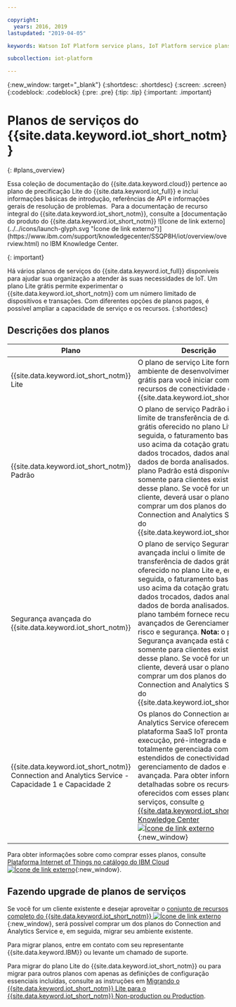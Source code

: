 ```yaml
---

copyright:
  years: 2016, 2019
lastupdated: "2019-04-05"

keywords: Watson IoT Platform service plans, IoT Platform service plans, free Lite plan

subcollection: iot-platform

---
```


{:new_window: target="\_blank"}
{:shortdesc: .shortdesc}
{:screen: .screen}
{:codeblock: .codeblock}
{:pre: .pre}
{:tip: .tip}
{:important: .important}

# Planos de serviços do {{site.data.keyword.iot_short_notm}}
{: #plans_overview}

<p>Essa coleção de documentação do {{site.data.keyword.cloud}} pertence ao plano de precificação Lite do {{site.data.keyword.iot_full}} e inclui informações básicas de introdução, referências de API e informações gerais de resolução de problemas. 
Para a documentação de recurso integral do {{site.data.keyword.iot_short_notm}}, consulte a [documentação do produto do {{site.data.keyword.iot_short_notm}} ![Ícone de link externo](../../icons/launch-glyph.svg "Ícone de link externo")](https://www.ibm.com/support/knowledgecenter/SSQP8H/iot/overview/overview.html) no IBM Knowledge Center.
</p>
{: important}

Há vários planos de serviços do {{site.data.keyword.iot_full}} disponíveis para ajudar sua organização a atender às suas necessidades de IoT. Um plano Lite grátis permite experimentar o {{site.data.keyword.iot_short_notm}} com um número limitado de dispositivos e transações. Com diferentes opções de planos pagos, é possível ampliar a capacidade de serviço e os recursos.
{:shortdesc}

## Descrições dos planos

Plano       | Descrição       
---------- | ------------
{{site.data.keyword.iot_short_notm}} Lite | O plano de serviço Lite fornece um ambiente de desenvolvimento leve e grátis para você iniciar com os recursos de conectividade do {{site.data.keyword.iot_short_notm}}.
{{site.data.keyword.iot_short_notm}} Padrão | O plano de serviço Padrão inclui o limite de transferência de dados grátis oferecido no plano Lite e, em seguida, o faturamento baseado em uso acima da cotação gratuita para dados trocados, dados analisados e dados de borda analisados. **Nota:** o plano Padrão está disponível somente para clientes existentes desse plano. Se você for um novo cliente, deverá usar o plano Lite ou comprar um dos planos do Connection and Analytics Service do {{site.data.keyword.iot_short_notm}}.
Segurança avançada do {{site.data.keyword.iot_short_notm}} | O plano de serviço Segurança avançada inclui o limite de transferência de dados grátis oferecido no plano Lite e, em seguida, o faturamento baseado em uso acima da cotação gratuita para dados trocados, dados analisados e dados de borda analisados. Esse plano também fornece recursos avançados de Gerenciamento de risco e segurança. **Nota:** o plano Segurança avançada está disponível somente para clientes existentes desse plano. Se você for um novo cliente, deverá usar o plano Lite ou comprar um dos planos do Connection and Analytics Service do {{site.data.keyword.iot_short_notm}}.
{{site.data.keyword.iot_short_notm}} Connection and Analytics Service - Capacidade 1 e Capacidade 2 | Os planos do Connection and Analytics Service oferecem uma plataforma SaaS IoT pronta para execução, pré-integrada e totalmente gerenciada com recursos estendidos de conectividade, gerenciamento de dados e analítica avançada. Para obter informações detalhadas sobre os recursos oferecidos com esses planos de serviços, consulte [o {{site.data.keyword.iot_short_notm}} Knowledge Center ![Ícone de link externo](../../icons/launch-glyph.svg "Ícone de link externo")](https://www.ibm.com/support/knowledgecenter/SSQP8H/iot/overview/overview.html){:new_window}

Para obter informações sobre como comprar esses planos, consulte [Plataforma Internet of Things no catálogo do IBM Cloud ![Ícone de link externo](../../icons/launch-glyph.svg "Ícone de link externo")](https://cloud.ibm.com/catalog/services/internet-of-things-platform){:new_window}.

## Fazendo upgrade de planos de serviços

Se você for um cliente existente e desejar aproveitar o [conjunto de recursos completo do {{site.data.keyword.iot_short_notm}} ![Ícone de link externo](../../icons/launch-glyph.svg "Ícone de link externo")](https://www.ibm.com/support/knowledgecenter/SSQP8H/iot/overview/overview.html){:new_window}, será possível comprar um dos planos do Connection and Analytics Service e, em seguida, migrar seu ambiente existente.

Para migrar planos, entre em contato com seu representante {{site.data.keyword.IBM}} ou levante um chamado de suporte.

<!--- - To migrate from {{site.data.keyword.iot_short_notm}} Standard and Advanced Security plans, contact your {{site.data.keyword.IBM}} representative or raise a support ticket.--->
Para migrar do plano Lite do {{site.data.keyword.iot_short_notm}} ou para migrar para outros planos com apenas as definições de configuração essenciais incluídas, consulte as instruções em [Migrando o {{site.data.keyword.iot_short_notm}} Lite para o {{site.data.keyword.iot_short_notm}} Non-production ou Production](/docs/services/IoT?topic=iot-platform-org_migration#org_migration).
